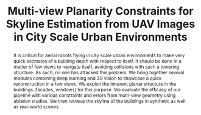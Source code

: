 ---
layout: project-page-new
title: "Multi-view Planarity Constraints for Skyline Estimation from UAV
Images in City Scale Urban Environments"
authors:
  - name: Ayyappa Swamy Thatavarthy
    sup: #
  - name: Tanu Sharma
    sup: #
  - name: Harshit Sankhla
    sup: #
  - name: Mukul Khanna
    sup: #
  - name: K. Madhava Krishna
    sup: #
affiliations:
  - name: IIIT Hyderabad, India
    link: https://robotics.iiit.ac.in
    sup: #
permalink: /publications/2021/Ayyappa_Multi-view-Planarity/
abstract: "It is critical for aerial robots flying in city scale urban environments to make very quick estimates of a building depth with respect to itself. It should be done in a matter of few views to navigate itself, avoiding collisions with such a towering structure. As such, no one has attacked this problem. We bring together several modules
combining deep learning and 3D vision to showcase a quick reconstruction in a few views. We exploit the inherent planar structure in the buildings (facades, windows) for this purpose. We evaluate the efficacy of our
pipeline with various constraints and errors from multi-view geometry using ablation studies. We then retrieve the skyline of the buildings in synthetic as well as real-world scenes."
paper: https://www.scitepress.org/Papers/2021/102084/102084.pdf
# supplement: https://robotics.iiit.ac.in/publications/2020/deep-mpc-for-visual-servoing/supplementary.pdf
# video: https://robotics.iiit.ac.in/publications/2020/deep-mpc-for-visual-servoing/video.mp4
# iframe: https://www.youtube.com/embed/jhjskX4FQwA

---